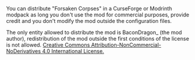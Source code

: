You can distribute "Forsaken Corpses" in a CurseForge or Modrinth modpack as long you don't use the mod 
for commercial purposes, provide credit and you don't modify the mod outside the configuration files.

The only entity allowed to distribute the mod is BaconDragon_ (the mod author), redistribution of the mod 
outside the first conditions of the license is not allowed.
[
Creative Commons Attribution-NonCommercial-NoDerivatives 4.0 International License.](https://creativecommons.org/licenses/by-nc-nd/4.0/)
